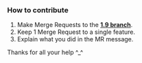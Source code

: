 ### How to contribute

1. Make Merge Requests to the [**1.9 branch**](https://gitlab.com/Kwoth/nadekobot/tree/1.9).
2. Keep 1 Merge Request to a single feature.
3. Explain what you did in the MR message.

Thanks for all your help ^\_^
